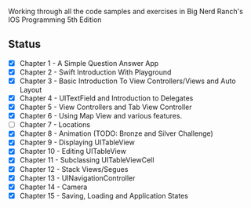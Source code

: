 Working through all the code samples and exercises in Big Nerd Ranch's IOS Programming 5th Edition

Status
-----
- [x] Chapter 1 - A Simple Question Answer App
- [x] Chapter 2 - Swift Introduction With Playground
- [x] Chapter 3 - Basic Introduction To View Controllers/Views and Auto Layout
- [x] Chapter 4 - UITextField and Introduction to Delegates
- [x] Chapter 5 - View Controllers and Tab View Controller
- [x] Chapter 6 - Using Map View and various features.
- [ ] Chapter 7 - Locations
- [x] Chapter 8 - Animation (TODO: Bronze and Silver Challenge)
- [x] Chapter 9 - Displaying UITableView
- [x] Chapter 10 - Editing UITableView
- [x] Chapter 11 - Subclassing UITableViewCell
- [x] Chapter 12 - Stack Views/Segues
- [x] Chapter 13 - UINavigationController
- [x] Chapter 14 - Camera
- [x] Chapter 15 - Saving, Loading and Application States
